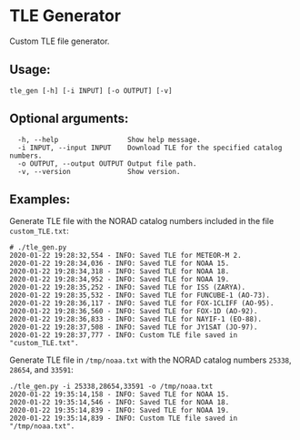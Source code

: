 # TLE Generator

Custom TLE file generator.

## Usage:

`tle_gen [-h] [-i INPUT] [-o OUTPUT] [-v]`

## Optional arguments:

```
  -h, --help                 Show help message.
  -i INPUT, --input INPUT    Download TLE for the specified catalog numbers.
  -o OUTPUT, --output OUTPUT Output file path.
  -v, --version              Show version.
```

## Examples:

Generate TLE file with the NORAD catalog numbers included in the file `custom_TLE.txt`:

```
# ./tle_gen.py
2020-01-22 19:28:32,554 - INFO: Saved TLE for METEOR-M 2.
2020-01-22 19:28:34,036 - INFO: Saved TLE for NOAA 15.
2020-01-22 19:28:34,318 - INFO: Saved TLE for NOAA 18.
2020-01-22 19:28:34,952 - INFO: Saved TLE for NOAA 19.
2020-01-22 19:28:35,252 - INFO: Saved TLE for ISS (ZARYA).
2020-01-22 19:28:35,532 - INFO: Saved TLE for FUNCUBE-1 (AO-73).
2020-01-22 19:28:36,117 - INFO: Saved TLE for FOX-1CLIFF (AO-95).
2020-01-22 19:28:36,560 - INFO: Saved TLE for FOX-1D (AO-92).
2020-01-22 19:28:36,833 - INFO: Saved TLE for NAYIF-1 (EO-88).
2020-01-22 19:28:37,508 - INFO: Saved TLE for JY1SAT (JO-97).
2020-01-22 19:28:37,777 - INFO: Custom TLE file saved in "custom_TLE.txt".
```

Generate TLE file in `/tmp/noaa.txt` with the NORAD catalog numbers `25338`, `28654`, and `33591`:

```
./tle_gen.py -i 25338,28654,33591 -o /tmp/noaa.txt
2020-01-22 19:35:14,158 - INFO: Saved TLE for NOAA 15.
2020-01-22 19:35:14,546 - INFO: Saved TLE for NOAA 18.
2020-01-22 19:35:14,839 - INFO: Saved TLE for NOAA 19.
2020-01-22 19:35:14,839 - INFO: Custom TLE file saved in "/tmp/noaa.txt".
```
